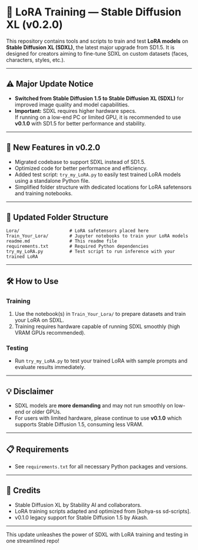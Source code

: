 # 🔧 LoRA Training — Stable Diffusion XL (v0.2.0)

This repository contains tools and scripts to train and test **LoRA models** on **Stable Diffusion XL (SDXL)**, the latest major upgrade from SD1.5. It is designed for creators aiming to fine-tune SDXL on custom datasets (faces, characters, styles, etc.).

***

## ⚠️ Major Update Notice

- **Switched from Stable Diffusion 1.5 to Stable Diffusion XL (SDXL)** for improved image quality and model capabilities.
- **Important:** SDXL requires higher hardware specs.  
  If running on a low-end PC or limited GPU, it is recommended to use **v0.1.0** with SD1.5 for better performance and stability.

***

## 🚀 New Features in v0.2.0

- Migrated codebase to support SDXL instead of SD1.5.
- Optimized code for better performance and efficiency.
- Added test script: `try_my_LoRA.py` to easily test trained LoRA models using a standalone Python file.
- Simplified folder structure with dedicated locations for LoRA safetensors and training notebooks.

***

## 📂 Updated Folder Structure

```
Lora/                   # LoRA safetensors placed here
Train_Your_Lora/        # Jupyter notebooks to train your LoRA models
readme.md               # This readme file
requirements.txt        # Required Python dependencies
try_my_LoRA.py          # Test script to run inference with your trained LoRA
```

***

## 🛠️ How to Use

### Training

1. Use the notebook(s) in `Train_Your_Lora/` to prepare datasets and train your LoRA on SDXL.
2. Training requires hardware capable of running SDXL smoothly (high VRAM GPUs recommended).

### Testing

- Run `try_my_LoRA.py` to test your trained LoRA with sample prompts and evaluate results immediately.

***

## 💡 Disclaimer

- SDXL models are **more demanding** and may not run smoothly on low-end or older GPUs.
- For users with limited hardware, please continue to use **v0.1.0** which supports Stable Diffusion 1.5, consuming less VRAM.

***

## 📋 Requirements

- See `requirements.txt` for all necessary Python packages and versions.

***

## 🙌 Credits

- Stable Diffusion XL by Stability AI and collaborators.
- LoRA training scripts adapted and optimized from [kohya-ss sd-scripts].
- v0.1.0 legacy support for Stable Diffusion 1.5 by Akash.

***

This update unleashes the power of SDXL with LoRA training and testing in one streamlined repo!